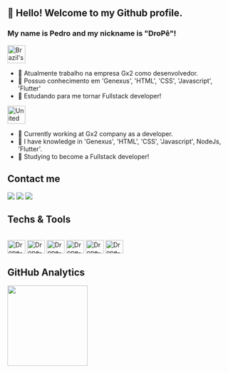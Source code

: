 ## 👋 Hello! Welcome to my Github profile. 
### My name is Pedro and my nickname is "DroPê"!


<img src="https://user-images.githubusercontent.com/102333181/183000071-0c8845b5-e71b-4c74-8912-05e3145f3fa1.png" alt="Brazil's flag" width="40">

- 🔭 Atualmente trabalho na empresa Gx2 como desenvolvedor.
- 🤔 Possuo conhecimento em 'Genexus', 'HTML', 'CSS', 'Javascript', 'Flutter'
- 🌱 Estudando para me tornar Fullstack developer!

<img src="https://user-images.githubusercontent.com/102333181/183000154-724b273a-f987-4128-88c0-0edc3b809bde.png" alt="United states's flag" width="40">

- 🔭 Currently working at Gx2 company as a developer.
- 🤔 I have knowledge in 'Genexus', 'HTML', 'CSS', 'Javascript', NodeJs, 'Flutter'.
- 🌱 Studying to become a Fullstack developer!

## Contact me
                
<a href="https://www.linkedin.com/in/pedro-favoretti-70ab011b5/" target="_blank"><img src="https://img.shields.io/badge/-LinkedIn-%230077B5?style=for-the-badge&logo=linkedin&logoColor=white" target="_blank"></a>
<a href="mailto:favorettitreze@gmail.com.com"><img src="https://img.shields.io/badge/-Gmail-%23333?style=for-the-badge&logo=gmail&logoColor=white" target="_blank"></a>
<a href="https://www.instagram.com/drope_dev/" target="_blank"><img src="https://img.shields.io/badge/-Instagram-%23E4405F?style=for-the-badge&logo=instagram&logoColor=white" target="_blank"></a>

## Techs & Tools
<div style="display: inline_block"><br>
    <img align="center" alt="Drope-HTML" height="30" width="40" src="https://cdn.jsdelivr.net/gh/devicons/devicon/icons/html5/html5-plain-wordmark.svg">
    <img align="center" alt="Drope-CSS" height="30" width="40" src="https://cdn.jsdelivr.net/gh/devicons/devicon/icons/css3/css3-original-wordmark.svg">
    <img align="center" alt="Drope-Js" height="30" width="40" src="https://cdn.jsdelivr.net/gh/devicons/devicon/icons/javascript/javascript-original.svg">
    <img align="center" alt="Drope-Flutter" height="30" width="40" src="https://cdn.jsdelivr.net/gh/devicons/devicon/icons/flutter/flutter-original.svg">
    <img align="center" alt="Drope-React" height="30" width="40" src="https://cdn.jsdelivr.net/gh/devicons/devicon/icons/react/react-original-wordmark.svg">
    <img align="center" alt="Drope-node" height="30" width="40" src="https://cdn.jsdelivr.net/gh/devicons/devicon/icons/nodejs/nodejs-original.svg">
</div>


## GitHub Analytics

<img height="180em" src="https://github-readme-stats.vercel.app/api/top-langs/?username=fvrtreze&layout=compact&langs_count=7&theme=omni"/>

